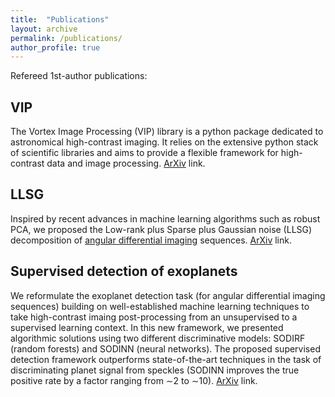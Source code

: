 ```yaml
---
title:  "Publications"
layout: archive
permalink: /publications/
author_profile: true
---
```


Refereed 1st-author publications:

VIP
---
The Vortex Image Processing (VIP) library is a python package dedicated to astronomical high-contrast imaging. It relies on the extensive python stack of scientific libraries and aims to provide a flexible framework for high-contrast data and image processing. [ArXiv](https://arxiv.org/abs/1705.06184) link.

LLSG
----
Inspired by recent advances in machine learning algorithms such as robust PCA, we proposed the Low-rank plus Sparse plus Gaussian noise (LLSG) decomposition of [angular differential imaging](https://vimeo.com/125547220) sequences. [ArXiv](https://arxiv.org/abs/1602.08381) link.

Supervised detection of exoplanets
----------------------------------
We reformulate the exoplanet detection task (for angular differential imaging sequences) building on well-established machine learning techniques to take high-contrast imaing post-processing from an unsupervised to a supervised learning context. In this new framework, we presented algorithmic solutions using two different discriminative models: SODIRF (random forests) and SODINN (neural networks). The proposed supervised detection framework outperforms state-of-the-art techniques in the task of discriminating planet signal from speckles (SODINN improves the true positive rate by a factor ranging from ∼2 to ∼10). [ArXiv](https://arxiv.org/abs/1712.02841) link.

